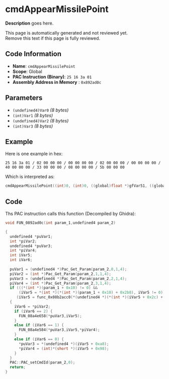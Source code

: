# cmdAppearMissilePoint

**Description** goes here.

This page is automatically generated and not reviewed yet.<br>Remove this text if this page is fully reviewed.

## Code Information

- **Name**: `cmdAppearMissilePoint`
- **Scope**: Global
- **PAC Instruction (Binary)**: `25 16 3a 01`
- **Assembly Address in Memory** : `0x892ad0c`

## Parameters

- `(undefined4)Var0` *(8 bytes)*
- `(int)Var1` *(8 bytes)*
- `(undefined4)Var2` *(8 bytes)*
- `(int)Var3` *(8 bytes)*

## Example

Here is one example in hex:

```25 16 3a 01 / 02 00 00 00 / 00 00 00 00 / 02 00 00 00 / 00 00 00 00 / 40 00 00 00 / 33 00 00 00 / 08 00 00 00 / 5b 00 00 00```

Which is interpreted as:

```c
cmdAppearMissilePoint((int)0, (int)0, ((global)float *)gfVar51, ((global)int *)giVar91)
```

## Code

Ths PAC instruction calls this function (Decompiled by Ghidra):

```c
void FUN_0892ad0c(int param_1,undefined4 param_2)

{
  undefined4 *puVar1;
  int *piVar2;
  undefined4 *puVar3;
  int *piVar4;
  int iVar5;
  int iVar6;
  
  puVar1 = (undefined4 *)Pac_Get_Param(param_2,0,1,4);
  piVar2 = (int *)Pac_Get_Param(param_2,1,1,4);
  puVar3 = (undefined4 *)Pac_Get_Param(param_2,2,1,4);
  piVar4 = (int *)Pac_Get_Param(param_2,3,1,4);
  if (((*(int *)(param_1 + 0x10) != 0) &&
      (iVar5 = *(int *)(*(int *)(param_1 + 0x10) + 0x2b8), iVar5 != 0)) &&
     (iVar5 = func_0x08b2acc0(*(undefined4 *)(*(int *)(iVar5 + 0x2c) + 0x54),*puVar1), iVar5 != 0))
  {
    iVar6 = *piVar2;
    if (iVar6 == 2) {
      FUN_08a4e658(*puVar3,iVar5);
    }
    else if (iVar6 == 1) {
      FUN_08a4e584(*puVar3,iVar5,*piVar4);
    }
    else if (iVar6 == 0) {
      *puVar3 = *(undefined4 *)(iVar5 + 0xa8);
      *piVar4 = (int)*(short *)(iVar5 + 0x98);
    }
  }
  PAC::PAC_setCmdId(param_2,0);
  return;
}
```

